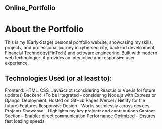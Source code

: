 ## Online_Portfolio
# About the Portfolio
This is my (Early-Stage) personal portfolio website, showcasing my skills, projects, and professional journey in cybersecurity, backend development, Financial Technology(FinTech) and software engineering. Built with modern web technologies, it provides an interactive and responsive user experience.

## Technologies Used (or at least to):
  Frontend: HTML, CSS, JavaScript (considering React.js or Vue.js for future updates)
  Backend: (To be integrated – considering Node.js with Express or Django)
  Deployment: Hosted on GitHub Pages (Vercel / Netlify for the future)
  Features
  Responsive Design – Works seamlessly across devices
  Projects Showcase – Highlights my key projects and contributions
  Contact Section – Enables direct communication
  Performance Optimized – Ensures fast loading speeds

